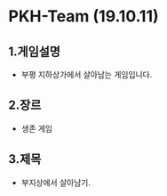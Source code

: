 PKH-Team (19.10.11)
===
1.게임설명 
---
* 부평 지하상가에서 살아남는 게임입니다.

2.장르
---
* 생존 게임

3.제목
---
* 부지상에서 살아남기.
